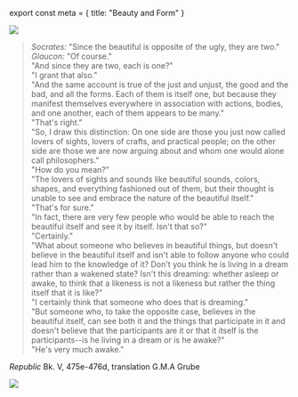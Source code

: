 export const meta = {
title: "Beauty and Form"
}

<img className="flush" src="/image/antennaeg.jpg" data-source="Colliding Antennae Galaxies - NASA Photograph" data-link="http://www.nasa.gov/multimedia/imagegallery/image_feature_1086.html" />

> _Socrates:_ "Since the beautiful is opposite of the ugly, they are two."  
> _Glaucon:_ "Of course."  
> "And since they are two, each is one?"  
> "I grant that also."  
> "And the same account is true of the just and unjust, the good and the bad, and all the forms. Each of them is itself one, but because they manifest themselves everywhere in association with actions, bodies, and one another, each of them appears to be many."  
> "That's right."  
> "So, I draw this distinction: On one side are those you just now called lovers of sights, lovers of crafts, and practical people; on the other side are those we are now arguing about and whom one would alone call philosophers."  
> "How do you mean?"  
> "The lovers of sights and sounds like beautiful sounds, colors, shapes, and everything fashioned out of them, but their thought is unable to see and embrace the nature of the beautiful itself."  
> "That's for sure."  
> "In fact, there are very few people who would be able to reach the beautiful itself and see it by itself. Isn't that so?"  
> "Certainly."  
> "What about someone who believes in beautiful things, but doesn't believe in the beautiful itself and isn't able to follow anyone who could lead him to the knowledge of it? Don't you think he is living in a dream rather than a wakened state? Isn't this dreaming: whether asleep or awake, to think that a likeness is not a likeness but rather the thing itself that it is like?"  
> "I certainly think that someone who does that is dreaming."  
> "But someone who, to take the opposite case, believes in the beautiful itself, can see both it and the things that participate in it and doesn't believe that the participants are it or that it itself is the participants--is he living in a dream or is he awake?"  
> "He's very much awake."

<attr><i>Republic</i> Bk. V, 475e-476d, translation G.M.A Grube</attr>

<img src="/image/ADN_animation.gif" />
